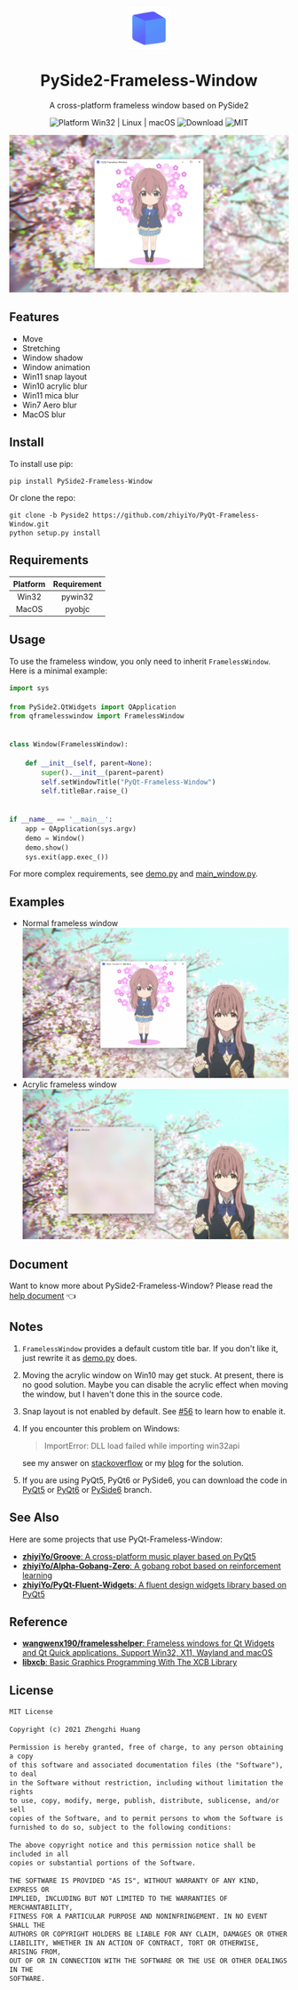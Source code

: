 <p align="center">
  <img width="15%" align="center" src="screenshot/logo.png" alt="logo">
</p>
  <h1 align="center">
  PySide2-Frameless-Window
</h1>
<p align="center">
  A cross-platform frameless window based on PySide2
</p>

<p align="center">
  <a style="text-decoration:none">
    <img src="https://img.shields.io/badge/Platform-Win32%20|%20Linux%20|%20macOS-blue?color=#4ec820" alt="Platform Win32 | Linux | macOS"/>
  </a>

  <a style="text-decoration:none">
    <img src="https://static.pepy.tech/personalized-badge/pyside2_frameless_window?period=total&units=international_system&left_color=grey&right_color=brightgreen&left_text=Downloads" alt="Download"/>
  </a>

  <a style="text-decoration:none">
    <img src="https://img.shields.io/badge/License-MIT-blue?color=#4ec820" alt="MIT"/>
  </a>
</p>

![Cover](screenshot/cover.jpg)


## Features
* Move
* Stretching
* Window shadow
* Window animation
* Win11 snap layout
* Win10 acrylic blur
* Win11 mica blur
* Win7 Aero blur
* MacOS blur

## Install
To install use pip:
```shell
pip install PySide2-Frameless-Window
```
Or clone the repo:
```shell
git clone -b Pyside2 https://github.com/zhiyiYo/PyQt-Frameless-Window.git
python setup.py install
```

## Requirements

| Platform | Requirement |
| :------: | :---------: |
|  Win32   |   pywin32   |
|  MacOS   |   pyobjc    |


## Usage
To use the frameless window, you only need to inherit `FramelessWindow`. Here is a minimal example:
```python
import sys

from PySide2.QtWidgets import QApplication
from qframelesswindow import FramelessWindow


class Window(FramelessWindow):

    def __init__(self, parent=None):
        super().__init__(parent=parent)
        self.setWindowTitle("PyQt-Frameless-Window")
        self.titleBar.raise_()


if __name__ == '__main__':
    app = QApplication(sys.argv)
    demo = Window()
    demo.show()
    sys.exit(app.exec_())
```
For more complex requirements, see [demo.py](examples/demo.py) and [main_window.py](examples/main_window.py).

## Examples
* Normal frameless window
![Normal Frameless Window](screenshot/normal_frameless_window.gif)
* Acrylic frameless window
![Acrylic Frameless Window](screenshot/acrylic_window.jpg)


## Document
Want to know more about PySide2-Frameless-Window? Please read the [help document](https://pyqt-frameless-window.readthedocs.io/) 👈

## Notes
1. `FramelessWindow` provides a default custom title bar. If you don't like it, just rewrite it as [demo.py](examples/demo.py) does.

2. Moving the acrylic window on Win10 may get stuck. At present, there is no good solution. Maybe you can disable the acrylic effect when moving the window, but I haven't done this in the source code.
3. Snap layout is not enabled by default. See [#56](https://github.com/zhiyiYo/PyQt-Frameless-Window/issues/56) to learn how to enable it.

4. If you encounter this problem on Windows:
   > ImportError: DLL load failed while importing win32api

   see my answer on [stackoverflow](https://stackoverflow.com/questions/58612306/how-to-fix-importerror-dll-load-failed-while-importing-win32api/72488468#72488468) or my [blog](https://www.cnblogs.com/zhiyiYo/p/16340429.html) for the solution.

5. If you are using PyQt5, PyQt6 or PySide6, you can download the code in [PyQt5](https://github.com/zhiyiYo/PyQt-Frameless-Window) or [PyQt6](https://github.com/zhiyiYo/PyQt-Frameless-Window/tree/PyQt6) or [PySide6](https://github.com/zhiyiYo/PyQt-Frameless-Window/tree/PySide6) branch.

## See Also
Here are some projects that use PyQt-Frameless-Window:
* [**zhiyiYo/Groove**: A cross-platform music player based on PyQt5](https://github.com/zhiyiYo/Groove)
* [**zhiyiYo/Alpha-Gobang-Zero**: A gobang robot based on reinforcement learning](https://github.com/zhiyiYo/Alpha-Gobang-Zero)
* [**zhiyiYo/PyQt-Fluent-Widgets**: A fluent design widgets library based on PyQt5](https://github.com/zhiyiYo/PyQt-Fluent-Widgets)

## Reference
* [**wangwenx190/framelesshelper**: Frameless windows for Qt Widgets and Qt Quick applications. Support Win32, X11, Wayland and macOS](https://github.com/wangwenx190/framelesshelper)
* [**libxcb**: Basic Graphics Programming With The XCB Library](https://www.x.org/releases/X11R7.5/doc/libxcb/tutorial)

## License
```
MIT License

Copyright (c) 2021 Zhengzhi Huang

Permission is hereby granted, free of charge, to any person obtaining a copy
of this software and associated documentation files (the "Software"), to deal
in the Software without restriction, including without limitation the rights
to use, copy, modify, merge, publish, distribute, sublicense, and/or sell
copies of the Software, and to permit persons to whom the Software is
furnished to do so, subject to the following conditions:

The above copyright notice and this permission notice shall be included in all
copies or substantial portions of the Software.

THE SOFTWARE IS PROVIDED "AS IS", WITHOUT WARRANTY OF ANY KIND, EXPRESS OR
IMPLIED, INCLUDING BUT NOT LIMITED TO THE WARRANTIES OF MERCHANTABILITY,
FITNESS FOR A PARTICULAR PURPOSE AND NONINFRINGEMENT. IN NO EVENT SHALL THE
AUTHORS OR COPYRIGHT HOLDERS BE LIABLE FOR ANY CLAIM, DAMAGES OR OTHER
LIABILITY, WHETHER IN AN ACTION OF CONTRACT, TORT OR OTHERWISE, ARISING FROM,
OUT OF OR IN CONNECTION WITH THE SOFTWARE OR THE USE OR OTHER DEALINGS IN THE
SOFTWARE.
```
